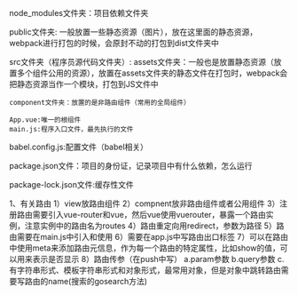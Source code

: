 
node_modules文件夹：项目依赖文件夹

public文件夹:
一般放置一些静态资源（图片），放在这里面的静态资源，webpack进行打包的时候，会原封不动的打包到dist文件夹中

src文件夹（程序员源代码文件夹）:
    assets文件夹：一般也是放置静态资源（放置多个组件公用的资源），放置在assets文件夹的静态文件在打包时，webpack会把静态资源当作一个模块，打包到JS文件中

    component文件夹：放置的是非路由组件（常用的全局组件）

    App.vue:唯一的根组件
    main.js:程序入口文件，最先执行的文件

babel.config.js:配置文件（babel相关）

package.json文件：项目的身份证，记录项目中有什么依赖，怎么运行

package-lock.json文件:缓存性文件

1、有关路由
    1）view放路由组件
    2）compnent放非路由组件或者公用组件
    3）注册路由需要引入vue-router和vue，然后vue使用vuerouter，暴露一个路由实例，注意实例中的路由名为routes
    4）路由重定向用redirect，参数为路径
    5）路由需要在main.js中引入和使用
    6）需要在app.js中写路由出口标签
    7）可以在路由中使用meta来添加路由元信息，作为每一个路由的特定属性，比如show的值，可以用来表示是否显示
    8）路由传参（在push中写）
        a.param参数
        b.query参数
        c.有字符串形式、模板字符串形式和对象形式，最常用对象，但是对象中跳转路由需要写路由的name(搜索的gosearch方法)
